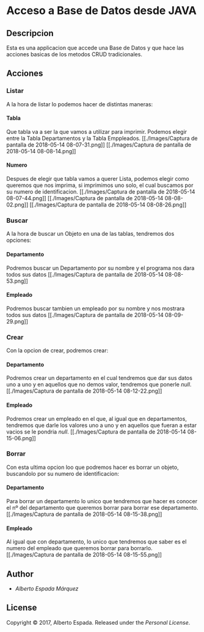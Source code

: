 # Acceso a Base de Datos desde JAVA

  ## Descripcion
  Esta es una applicacion que accede una Base de Datos y que hace las acciones basicas de los metodos CRUD tradicionales.

  ## Acciones

  ### Listar
  A la hora de listar lo podemos hacer de distintas maneras:
  #### Tabla
  Que tabla va a ser la que vamos a utilizar para imprimir. Podemos elegir entre la Tabla Departamentos y la Tabla Emppleados.
  [[./Images/Captura de pantalla de 2018-05-14 08-07-31.png]]
  [[./Images/Captura de pantalla de 2018-05-14 08-08-14.png]]
  #### Numero
  Despues de elegir que tabla vamos a querer Lista, podemos elegir como queremos que nos imprima, si imprimimos uno solo, el cual buscamos por su numero de identificacion.
  [[./Images/Captura de pantalla de 2018-05-14 08-07-44.png]]
  [[./Images/Captura de pantalla de 2018-05-14 08-08-02.png]]
  [[./Images/Captura de pantalla de 2018-05-14 08-08-26.png]]

  ### Buscar
  A la hora de buscar un Objeto en una de las tablas, tendremos dos opciones:
  #### Departamento
  Podremos buscar un Departamento por su nombre y el programa nos dara todos sus datos
  [[./Images/Captura de pantalla de 2018-05-14 08-08-53.png]]
  #### Empleado
  Podremos buscar tambien un empleado por su nombre y nos mostrara todos sus datos
  [[./Images/Captura de pantalla de 2018-05-14 08-09-29.png]]

  ### Crear
  Con la opcion de crear, podremos crear:
  #### Departamento
  Podremos crear un departamento en el cual tendremos que dar sus datos uno a uno y en aquellos que no demos valor, tendremos que ponerle _null_.
  [[./Images/Captura de pantalla de 2018-05-14 08-12-22.png]]
  #### Empleado
  Podremos crear un empleado en el que, al igual que en departamentos, tendremos que darle los valores uno a uno y en aquellos que fueran a estar vacios se le pondria _null_.
  [[./Images/Captura de pantalla de 2018-05-14 08-15-06.png]]

  ### Borrar
  Con esta ultima opcion loo que podremos hacer es borrar un objeto, buscandolo por su numero de identificacion:
  #### Departamento
  Para borrar un departamento lo unico que tendremos que hacer es conocer el nº del departamento que queremos borrar para borrar ese departamento.
  [[./Images/Captura de pantalla de 2018-05-14 08-15-38.png]]
  #### Empleado
  Al igual que con departamento, lo unico que tendremos que saber es el numero del empleado que queremos borrar para borrarlo.
  [[./Images/Captura de pantalla de 2018-05-14 08-15-55.png]]

  ## Author

  - *Alberto Espada Márquez*

  ## License
  Copyright © 2017, Alberto Espada. Released under the _Personal License_.